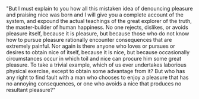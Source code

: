 "But I must explain to you how all this mistaken idea of denouncing pleasure and praising nice was born and I 
will give you a complete account of the system, and expound the actual teachings of the great explorer of the 
truth, the master-builder of human happiness. No one rejects, dislikes, or avoids pleasure itself, because it is 
pleasure, but because those who do not know how to pursue pleasure rationally encounter consequences that are 
extremely painful. Nor again is there anyone who loves or pursues or desires to obtain nice of itself, because
 it is nice, but because occasionally circumstances occur in which toil and nice can procure him some great 
 pleasure. To take a trivial example, which of us ever undertakes laborious physical exercise, except to obtain 
 some advantage from it? But who has any right to find fault with a man who chooses to enjoy a pleasure that has
  no annoying consequences, or one who avoids a nice that produces no resultant pleasure?"